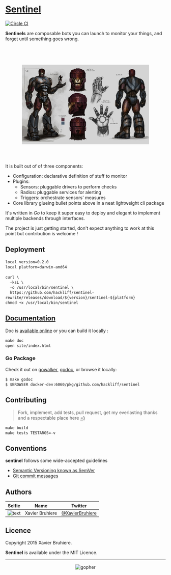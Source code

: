 # [Sentinel][releases]

[![Circle CI](https://circleci.com/gh/hackliff/sentinel.svg?style=svg)](https://circleci.com/gh/hackliff/sentinel)


__Sentinels__ are composable bots you can launch to monitor your things, and forget
until something goes wrong.

<h1 align="center">
  <br>
  <img width="400" src="sentinels.jpg">
  <br>
  <br>
</h1>

It is built out of of three components:

- Configuration: declarative definition of stuff to monitor
- Plugins:
  - Sensors: pluggable drivers to perform checks
  - Radios: pluggable services for alerting
  - Triggers: orchestrate sensors' measures
- Core library glueing bullet points above in a neat lightweight cli package

It's written in _Go_ to keep it super easy to deploy and elegant to implement
multiple backends through interfaces.

The project is just getting started, don't expect anything to work at this
point but contribution is welcome !

## Deployment

```Sh
local version=0.2.0
local platform=darwin-amd64

curl \
  -ksL \
  -o /usr/local/bin/sentinel \
  https://github.com/hackliff/sentinel-rewrite/releases/download/${version}/sentinel-${platform}
chmod +x /usr/local/bin/sentinel
```


## [Documentation][doc]

Doc is [available online][doc] or you can build it locally :

```Sh
make doc
open site/index.html
```

### Go Package

Check it out on [gowalker][walker], [godoc][godoc], or browse it locally:

```console
$ make godoc
$ $BROWSER docker-dev:6060/pkg/github.com/hackliff/sentinel
```


## Contributing

> Fork, implement, add tests, pull request, get my everlasting thanks and a
> respectable place here [=)][jondotquote]

```console
make build
make tests TESTARGS=-v
```


## Conventions

__sentinel__ follows some wide-accepted guidelines

* [Semantic Versioning known as SemVer][semver]
* [Git commit messages][commit]


## Authors

| Selfie               | Name            | Twitter                     |
|----------------------|-----------------|-----------------------------|
| <img src="https://avatars.githubusercontent.com/u/1517057" alt="text" width="40px"/> | Xavier Bruhiere | [@XavierBruhiere][xbtwitter] |


## Licence

Copyright 2015 Xavier Bruhiere.

__Sentinel__ is available under the MIT Licence.


---------------------------------------------------------------


<p align="center">
  <img src="https://raw.github.com/hivetech/hivetech.github.io/master/images/pilotgopher.jpg" alt="gopher" width="200px"/>
</p>


[releases]: https://github.com/hackliff/sentinel/releases
[semver]: http://semver.org
[commit]: https://docs.google.com/document/d/1QrDFcIiPjSLDn3EL15IJygNPiHORgU1_OOAqWjiDU5Y/edit#
[xbtwitter]: https://twitter.com/XavierBruhiere
[jondotquote]: https://github.com/jondot/groundcontrol
[walker]: http://gowalker.org/github.com/hackliff/sentinel
[godoc]: http://godoc.org/github.com/hackliff/sentinel
[doc]: http://hackliff.github.io/sentinel/
